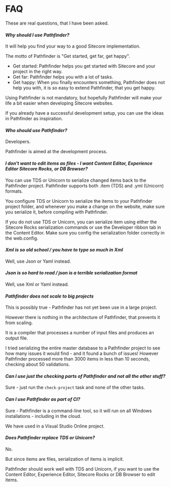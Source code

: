 # FAQ

These are real questions, that I have been asked.

#### _Why should I use Pathfinder?_

It will help you find your way to a good Sitecore implementation.

The motto of Pathfinder is "Get started, get far, get happy".

* Get started: Pathfinder helps you get started with Sitecore and your project in the right way.
* Get far: Pathfinder helps you with a lot of tasks.
* Get happy: When you finally encounters something, Pathfinder does not help you with, it is so 
  easy to extend Pathfinder, that you get happy.

Using Pathfinder is not mandatory, but hopefully Pathfinder will make your life a bit easier 
when developing Sitecore websites.  

If you already have a successful development setup, you can use the ideas in Pathfinder as
inspiration.

#### _Who should use Pathfinder?_

Developers. 

Pathfinder is aimed at the development process.

#### _I don't want to edit items as files - I want Content Editor, Experience Editor Sitecore Rocks, or DB Browser?_

You can use TDS or Unicorn to serialize changed items back to the Pathfinder project. Pathfinder supports both 
.item (TDS) and .yml (Unicorn) formats. 

You configure TDS or Unicorn to serialize the items to your Pathfinder project folder, and whenever you make 
a change on the website, make sure you serialize it, before compiling with Pathfinder. 

If you do not use TDS or Unicorn, you can serialize item using either the Sitecore Rocks serialization commands
or use the Developer ribbon tab in the Content Editor. Make sure you config the serialization folder correctly
in the web.config.

#### _Xml is so old school / you have to type so much in Xml_

Well, use Json or Yaml instead.

#### _Json is so hard to read / json is a terrible serialization format_

Well, use Xml or Yaml instead.

#### _Pathfinder does not scale to big projects_

This is possibly true - Pathfinder has not yet been use in a large project.

However there is nothing in the architecture of Pathfinder, that prevents it from scaling. 

It is a compiler that processes a number of input files and produces an output file.

I tried serializing the entire master database to a Pathfinder project to see how many 
issues it would find - and it found a bunch of issues! However Pathfinder processed
more than 3000 items in less than 10 seconds, checking about 50 validations.

#### _Can I use just the checking parts of Pathfinder and not all the other stuff?_

Sure - just run the `check-project` task and none of the other tasks.

#### _Can I use Pathfinder as part of CI?_

Sure - Pathfinder is a command-line tool, so it will run on all Windows installations - including
in the cloud.

We have used in a Visual Studio Online project.

#### _Does Pathfinder replace TDS or Unicorn?_

No.

But since items are files, serialization of items is implicit.

Pathfinder should work well with TDS and Unicorn, if you want to use the Content Editor, Experience Editor,
Sitecore Rocks or DB Browser to edit items.
